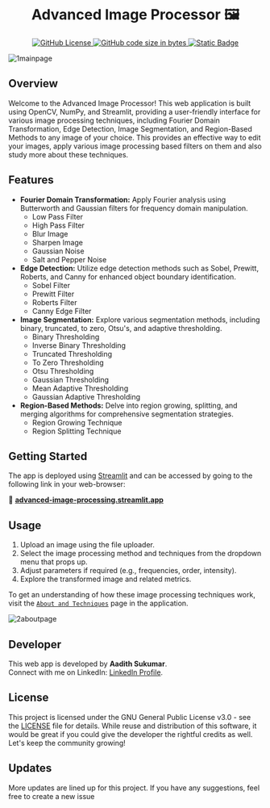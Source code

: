 <h1 align='center'> Advanced Image Processor 🖼️</h1>

<div align="center">

  <a href="https://github.com/aadi1011/Advanced-Image-Processor/blob/main/LICENSE">
    <img src="https://img.shields.io/github/license/aadi1011/Advanced-Image-Processor" alt="GitHub License">
  </a>
  
  <a href="https://github.com/aadi1011/Advanced-Image-Processor/tree/main">
    <img src="https://img.shields.io/github/languages/code-size/aadi1011/Advanced-Image-Processor" alt="GitHub code size in bytes">
  </a>
  
  <a href="https://advanced-image-processing.streamlit.app/">
    <img src="https://img.shields.io/badge/View_On_Streamlit-S?logo=streamlit&labelColor=gray&color=yellow&link=advanced-image-processing.streamlit.app" alt="Static Badge">
  </a>

</div>


![1mainpage](https://github.com/aadi1011/Advanced-Image-Processor/assets/62766172/1e461c8e-6090-47be-80a3-980b8ca5dfe4)

## Overview

Welcome to the Advanced Image Processor! This web application is built using OpenCV, NumPy, and Streamlit, providing a user-friendly interface for various image processing techniques, including Fourier Domain Transformation, Edge Detection, Image Segmentation, and Region-Based Methods to any image of your choice. This provides an effective way to edit your images, apply various image processing based filters on them and also study more about these techniques.

## Features

- **Fourier Domain Transformation:** Apply Fourier analysis using Butterworth and Gaussian filters for frequency domain manipulation.
  - Low Pass Filter
  - High Pass Filter
  - Blur Image
  - Sharpen Image
  - Gaussian Noise
  - Salt and Pepper Noise 
- **Edge Detection:** Utilize edge detection methods such as Sobel, Prewitt, Roberts, and Canny for enhanced object boundary identification.
  - Sobel Filter
  - Prewitt Filter
  - Roberts Filter
  - Canny Edge Filter
- **Image Segmentation:** Explore various segmentation methods, including binary, truncated, to zero, Otsu's, and adaptive thresholding.
  - Binary Thresholding
  - Inverse Binary Thresholding
  - Truncated Thresholding
  - To Zero Thresholding
  - Otsu Thresholding
  - Gaussian Thresholding
  - Mean Adaptive Thresholding
  - Gaussian Adaptive Thresholding
- **Region-Based Methods:** Delve into region growing, splitting, and merging algorithms for comprehensive segmentation strategies.
  - Region Growing Technique
  - Region Splitting Technique 

## Getting Started

The app is deployed using [Streamlit](https://www.streamlit.io/) and can be accessed by going to the following link in your web-browser:

🔗 **[advanced-image-processing.streamlit.app](https://advanced-image-processing.streamlit.app/)**

## Usage

1. Upload an image using the file uploader.
2. Select the image processing method and techniques from the dropdown menu that props up.
3. Adjust parameters if required (e.g., frequencies, order, intensity).
4. Explore the transformed image and related metrics.

To get an understanding of how these image processing techniques work, visit the [`About and Techniques`](https://advanced-image-processing.streamlit.app/About_and_Techniques) page in the application.

![2aboutpage](https://github.com/aadi1011/Advanced-Image-Processor/assets/62766172/8e81337c-37bc-4f4b-ae57-877f68f353bd)


## Developer

This web app is developed by **Aadith Sukumar**. <br>
Connect with me on LinkedIn: [LinkedIn Profile](https://www.linkedin.com/in/aadith-sukumar).

## License

This project is licensed under the GNU General Public License v3.0 - see the [LICENSE](LICENSE) file for details. While reuse and distribution of this software, it would be great if you could give the developer the rightful credits as well. Let's keep the community growing!

## Updates

More updates are lined up for this project. If you have any suggestions, feel free to create a new issue

